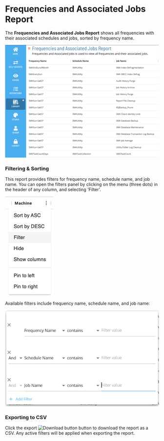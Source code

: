 # Frequencies and Associated Jobs Report

The **Frequencies and Associated Jobs Report** shows all frequencies with their associated schedules and jobs, sorted by frequency name.

![A screen showing the Frequencies and Associated Jobs Report](../../../../../Resources/Images/SM/Library/Reporting/FrequenciesAndAssociatedJobsReport.png "Frequencies and Associated Jobs Report")

### Filtering & Sorting

This report provides filters for frequency name, schedule name, and job name. You can open the filters panel by clicking on the menu (three dots) in the header of any column, and selecting 'Filter'.

 ![A screen showing how to open the column menu](../../../../../Resources/Images/SM/Library/Reporting/FilterMenu.png "Column Menu")

Available filters include frequency name, schedule name, and job name:

 ![A screen showing the available filters](../../../../../Resources/Images/SM/Library/Reporting/FrequenciesAndAssociatedJobsFilters.png "Column Filters")

### Exporting to CSV

Click the export ![Download button](../../../../../Resources/Images/SM/Library/Logs/Download-Button.png "Export") button to download the report as a CSV. Any active filters will be applied when exporting the report.
